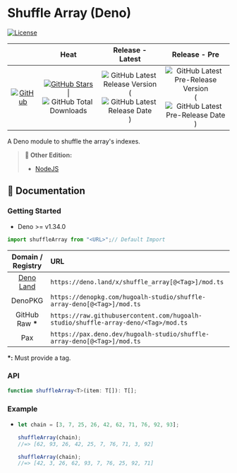 # Shuffle Array (Deno)

[![License](https://img.shields.io/badge/License-MIT-808080?style=flat-square "License")](./LICENSE.md)

|  | **Heat** | **Release - Latest** | **Release - Pre** |
|:-:|:-:|:-:|:-:|
| [![GitHub](https://img.shields.io/badge/GitHub-181717?logo=github&logoColor=ffffff&style=flat-square "GitHub")](https://github.com/hugoalh-studio/shuffle-array-deno) | [![GitHub Stars](https://img.shields.io/github/stars/hugoalh-studio/shuffle-array-deno?label=&logoColor=ffffff&style=flat-square "GitHub Stars")](https://github.com/hugoalh-studio/shuffle-array-deno/stargazers) \| ![GitHub Total Downloads](https://img.shields.io/github/downloads/hugoalh-studio/shuffle-array-deno/total?label=&style=flat-square "GitHub Total Downloads") | ![GitHub Latest Release Version](https://img.shields.io/github/release/hugoalh-studio/shuffle-array-deno?sort=semver&label=&style=flat-square "GitHub Latest Release Version") (![GitHub Latest Release Date](https://img.shields.io/github/release-date/hugoalh-studio/shuffle-array-deno?label=&style=flat-square "GitHub Latest Release Date")) | ![GitHub Latest Pre-Release Version](https://img.shields.io/github/release/hugoalh-studio/shuffle-array-deno?include_prereleases&sort=semver&label=&style=flat-square "GitHub Latest Pre-Release Version") (![GitHub Latest Pre-Release Date](https://img.shields.io/github/release-date-pre/hugoalh-studio/shuffle-array-deno?label=&style=flat-square "GitHub Latest Pre-Release Date")) |

A Deno module to shuffle the array's indexes.

> **🔗 Other Edition:**
>
> - [NodeJS](https://github.com/hugoalh-studio/shuffle-array-nodejs)

## 📓 Documentation

### Getting Started

- Deno >= v1.34.0

```ts
import shuffleArray from "<URL>";// Default Import
```

| **Domain / Registry** | **URL** |
|:-:|:--|
| [Deno Land](https://deno.land/x/shuffle_array) | `https://deno.land/x/shuffle_array[@<Tag>]/mod.ts` |
| DenoPKG | `https://denopkg.com/hugoalh-studio/shuffle-array-deno[@<Tag>]/mod.ts` |
| GitHub Raw **\*** | `https://raw.githubusercontent.com/hugoalh-studio/shuffle-array-deno/<Tag>/mod.ts` |
| Pax | `https://pax.deno.dev/hugoalh-studio/shuffle-array-deno[@<Tag>]/mod.ts` |

**\*:** Must provide a tag.

### API

```ts
function shuffleArray<T>(item: T[]): T[];
```

### Example

- ```ts
  let chain = [3, 7, 25, 26, 42, 62, 71, 76, 92, 93];
  
  shuffleArray(chain);
  //=> [62, 93, 26, 42, 25, 7, 76, 71, 3, 92]
  
  shuffleArray(chain);
  //=> [42, 3, 26, 62, 93, 7, 76, 25, 92, 71]
  ```
